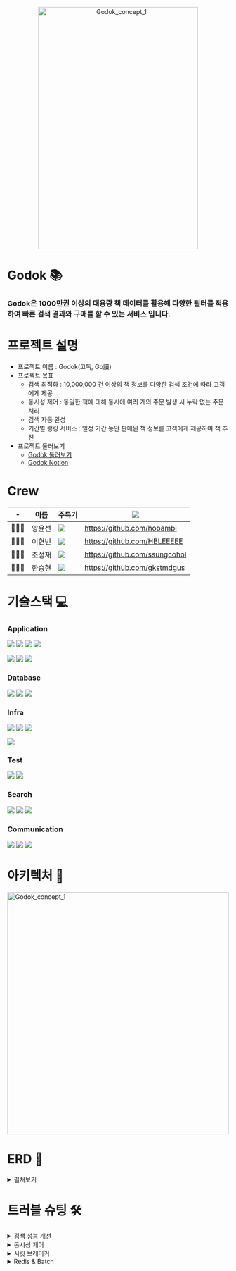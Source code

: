 <p align = "center">
<img width="85%" height = "550" alt="Godok_concept_1" src="https://user-images.githubusercontent.com/119986573/232371260-1fec27ee-e74d-4be8-940a-03e3f60f0f44.png" >
</p>
  
# Godok 📚
### Godok은 1000만권 이상의 대용량 책 데이터를 활용해 다양한 필터를 적용하여 빠른 검색 결과와 구매를 할 수 있는 서비스 입니다.


# 프로젝트 설명
- 프로젝트 이름 : Godok(고독, Go讀)
- 프로젝트 목표
    - 검색 최적화 : 10,000,000 건 이상의 책 정보를 다양한 검색 조건에 따라 고객에게 제공
    - 동시성 제어 : 동일한 책에 대해 동시에 여러 개의 주문 발생 시 누락 없는 주문 처리
    - 검색 자동 완성
    - 기간별 랭킹 서비스 : 일정 기간 동안 판매된 책 정보를 고객에게 제공하여 책 추천
- 프로젝트 둘러보기
    - [Godok 둘러보기](http://15.165.243.65:8080/)
    - [Godok Notion](https://great-waltz-aa7.notion.site/go-f7836e2681ca449598aeeac7401b890a)

# Crew
|-|이름|주특기|<img src="https://img.shields.io/badge/Github-181717?style=flat&logo=github&logoColor=white"/>|
|----|----|-----|------------|
|👩🏻‍💻|양윤선|<img src="https://img.shields.io/badge/Spring-6DB33F?style=flat&logo=spring&logoColor=white"/>|https://github.com/hobambi|
|👩🏻‍💻|이현빈|<img src="https://img.shields.io/badge/Spring-6DB33F?style=flat&logo=spring&logoColor=white"/>|https://github.com/HBLEEEEE|
|👩🏻‍💻|조성재|<img src="https://img.shields.io/badge/Spring-6DB33F?style=flat&logo=spring&logoColor=white"/>|https://github.com/ssungcohol|
|👩🏻‍💻|한승현|<img src="https://img.shields.io/badge/Spring-6DB33F?style=flat&logo=spring&logoColor=white"/>|https://github.com/gkstmdgus|

# 기술스택 💻
### Application
<img src="https://img.shields.io/badge/HTML-E34F26?style=flat&logo=HTML5&logoColor=white"/>  <img src="https://img.shields.io/badge/CSS-1572B6?style=flat&logo=CSS3&logoColor=white"/>  <img src="https://img.shields.io/badge/JavaScript-F7DF1E?style=flat&logo=JavaScript&logoColor=white"/>  <img src="https://img.shields.io/badge/Thymeleaf-005F0F?style=flat&logo=thymeleaf&logoColor=white"/>

<img src="https://img.shields.io/badge/Java-007396?style=flat&logo=Java&logoColor=white"/> <img src="https://img.shields.io/badge/Spring-6DB33F?style=flat&logo=Spring&logoColor=white"/> <img src="https://img.shields.io/badge/Spring Boot-6DB33f?style=flat&logo=Spring Boot&logoColor=white"/> 

### Database
<img src="https://img.shields.io/badge/MySQL-4479A1?style=flat&logo=MySQL&logoColor=white"/> <img src="https://img.shields.io/badge/Amazon RDS-527FFF?style=flat&logo=amazonrds&logoColor=white"/> <img src="https://img.shields.io/badge/Redis-DC382D?style=flat&logo=Redis&logoColor=white"/>

### Infra
<img src="https://img.shields.io/badge/Amazon AWS-232F3E?style=flat&logo=Amazon AWS&logoColor=white"/> <img src="https://img.shields.io/badge/Amazon EC2-FF9900?style=flat&logo=Amazon EC2&logoColor=white"/> <img src="https://img.shields.io/badge/Amazon S3-569A31?style=flat&logo=Amazon S3&logoColor=white"/> 

<img src="https://img.shields.io/badge/GitHub Actions-2088FF?style=flat&logo=GitHub Actions&logoColor=white"/> 

### Test
<img src="https://img.shields.io/badge/Postman-FF6C37?style=flat&logo=Postman&logoColor=white"/> <img src="https://img.shields.io/badge/JMeter-D22128?style=flat&logo=apachejmeter&logoColor=white"/>

### Search
<img src="https://img.shields.io/badge/ElasticSearch-005571?style=flat&logo=Elasticsearch&logoColor=white"/> <img src="https://img.shields.io/badge/Logstash-005571?style=flat&logo=Logstash&logoColor=white"/> <img src="https://img.shields.io/badge/Kibana-005571?style=flat&logo=kibana&logoColor=white"/> 

### Communication
<img src="https://img.shields.io/badge/Slack-4A154B?style=flat&logo=Slack&logoColor=white"/> <img src="https://img.shields.io/badge/KaKaoTalk-FFCD00?style=flat&logo=KaKaoTalk&logoColor=white"/> <img src="https://img.shields.io/badge/Notion-000000?style=flat&logo=Notion&logoColor=white"/> 

# 아키텍처 📐
<img width="100%" height = "550" alt="Godok_concept_1" src="https://user-images.githubusercontent.com/119986573/232371441-1d23c4f1-f8e9-4b40-b5f8-973d0d2c9cbc.png" >

# ERD 📂
<details>
<summary>펼쳐보기</summary>
<div>

<img width="85%" height = "550" alt="ERD Final" src="https://user-images.githubusercontent.com/119986573/232374057-c013bf41-a298-4581-8c42-80d44f13986d.PNG">

</div>
</details>

# 트러블 슈팅 🛠️

<details>
<summary>검색 성능 개선</summary>
  
<div>
  
  1. 일반인덱스 - 필터에 index 적용 후 키워드는 like를 이용한 검색
  
   - 인덱스를 걸지 않으면 필터 적용 시 서버로부터 응답을 받지 못했다. 필터에 인덱스를 적용하여 검색 속도가 향상되기는 했지만 모든 필터를 적용하기에는 무리가 있었다.
  
    - 하나의 쿼리에는 하나의 인덱스만 적용이 가능
  
    - 모든 필터를 복합 인덱스로 묶으면 기능이 한정
  
    - like로 모든 문서를 탐색하는 것은 비효율적
  
  2. Full text 인덱스 - title에 Fulltext 인덱스를 적용한 검색
  
   - Mysql의 Fulltext index를 적용해 검색 속도를 향상시키려고 시도. Fulltext index는 역색인 방식으로 색이하므로 키워드 검색 시 빠른 속도를 보여주지만, 한계점도 명확.
  
    - 기본 parser의 한계
  
    - 필터를 여러개 적용 시 느려지는 현상 발생
  
    - 정확도 문제 발생
  
  3. Elastic Search - Mysql 데이터를 동기화하여 검색 엔진으로 사용
  
    - 한글 형태소 분석기 (Nori Tokenizer)를 사용하여 title, author를 역색인
  
      - Ngram, Stop-word보다 세밀한 한글 분석이 가능해졌고 검색 결과의 정확도가 올라갔다.
  
    - 하나의 쿼리에 여러 인덱스 사용 가능
  
      - 검색 속도가 향상  
    
</div>
</details>

<details>
<summary>동시성 제어</summary>
  
<div>
  
  1. Optimistic vs Pessimistic
  
   - Optimistic
  
    - NONE : 별도의 옵션을 사용하지 않아도 Entity에 @Version이 적용된 필드만 있으면 낙관적 잠금이 적용
  
    - OPTIMISTIC(read) : Entity 수정 시에만 발생하는 낙관적 잠금이 읽기 시에도 발생하도록 설정합니다.읽기시에도 버전을 체크하고 트랜잭션이 종료될 때까지 다른 트랜잭션에서 변경하지 않음을 보장
  
    - OPTIMISTIC_FORCE_INCREMENT(write) : 낙관적 잠금을 사용하면서 버전 정보를 강제로 증가 시키는 옵션
  
   - Pessimistic
  
    - PESSIMISTIC_READ : dirty read가 발생하지 않을 때마다 공유 잠금(Shared Lock)을 획득하고 데이터가 UPDATE, DELETE 되는 것을 방지 할 수 있습니다.
  
    - PESSIMISTIC_WRITE : 배타적 잠금(Exclusive Lock)을 획득하고 데이터를 다른 트랜잭션에서 READ, UPDATE, DELETE 하는 것을 방지 할 수 있습니다.
  
    - ESSIMISTIC_FORCE_INCREMENT : 이 잠금은 PESSIMISTIC_WRITE와 유사하게 작동 하지만 @Version이 지정된 Entity와 협력하기 위해 도입되어 PESSIMISTIC_FORCE_INCREMENT 잠금을 획득할 시 버전이 업데이트 됩니다.
  
   - Optimistic과 Pessimistic 실험 결과
  
    - 현재 서비스에서는 PESSIMISTIC_WRITE만 제대로 작동한다.
  
    - Optimistic은 성능은 좋지만 주문이 폭주하는 경우 트랜잭션을 시작할 때 저장한 버전 값과 트랜잭션이 끝나고 난 후 체크한 버전 값이 다른 경우가 많은데 이 때 잘 작동하지 않는다. 따라서 진행하는 서비스에는 적합하지 않다.
  
    - 또한 Force_Increment 옵션의 경우 지원하는 DB의 종류가 정해져 있는데, 현재 사용 중인 mysql에서는 사용이 불가능하다.
  
    - PESSIMISTIC_READ는 어떤 트랜잭션이 수정 중일 때 다른 트랜잭션에서 읽기는 가능하다. 하지만 현재 실험에서는 모든 트랜잭션들이 수정하고자 하기 때문에 적합하지 않다.
  
  2. Redisson Distribution Lock
  
    - Transaction이 Lock을 점거하고 있다는 정보를 redis 서버(캐시 서버)에 올려서, 분산 된 서버에서 하나의 DB를 조회하고 수정할 때 사용하기에 적절한 방법이다.
  
    - 아래 자세히 설명하겠지만, 요청 Thread를 순서대로 처리한다는 보장이 없다는 단점이 있다.
  
    - 서비스 로직만 아래와 같이 바꿔준다.
  
      - redis 서버에 lockname을 key로 가진 데이터가 없으면 만들고 lock을 건다
  
      - 이미 lock이 있다면, 기다리거나 포기한다.
  
      - 트랜잭션을 성공적으로 수행했다면 lock을 해제한다.  

</div>
</details>

<details>
<summary>서킷 브레이커</summary>
  
<div>
  
  1. 현재 서비스에서 엘라스틱 서치가 쓰이는 요청
  
    - 검색 버튼을 눌러서 카테고리 + 키워드를 검색하는 경우
  
    - 검색 페이지에서 필터 적용 버튼을 눌러서 필터 검색을 하는 경우
  
    - 페이지 버튼을 눌러 페이지를 이동하는 경우
  
  2. 페이징 문제 발생
  
    - 현재 페이징 방식 = 커서 페이지네이션
  
    - Mysql과 엘라스틱 서치의 커서 값이 달라 문제 발생 (알고리즘이 다름)
  
    - 커서가 다르기 때문에 페이지 이동시에는 추가적인 작업이 필요
  
  3. 대처 가능한 시나리오 - 2가지
  
    - 어떤 페이지에 있던지 간에 서킷 오픈시 1페이지로 리다이렉트 한다.

    - 요청한 페이지 정보를 가지고 커서 값을 모두 찾아와서 커서 리스트를 교체한다.
  
  4. 선택 방법 : 첫 번째 시나리오 선택과 이유
  
    - 적절한 방법은 두 번째 방법이 적합
  
    - 하지만, 우리 서비스에는 첫번째 방법으로 구현
  
    - 이유 : Mysql의 속도
      - 애초에 엘라스틱 서치로 넘어간 이유가 Mysql의 속도였다. 많은 필터를 적용하면 한 페이지를 불러오는데도 시간이 오래 걸려서 문제였다. 그런데 한 페이지가 아닌 여러 페이지의 커서를 모두 찾아오는 로직을 Mysql이 하면, 결과는 안봐도 타임아웃이다. 그리고 가져온다고 한들 클라이언트는 하염없이 로딩창을 보며 기다려야 한다.

</div>
</details>

<details>
<summary>Redis & Batch</summary>
  
<div>
  1. Batch 설계 및 예외 처리
    
    - 주문 데이터의 중요성과 DB 접근성
  
      - DB에 자주 접근하는 것은 좋지않다. 따라서 오늘 주문 데이터를 Redis에서 저장하고 있다가 02시에 일괄적으로 DB에 저장하는 방법을 구상했다.
  
      - 하지만 주문 데이터는 서비스에서 매우 중요하기 때문에 휘발성이 높은 Redis에 저장해 두는 것은 좋지 않다.
  
      - 따라서 redis에는 가장 많이 찾게 되는 main 페이지에서 어제 팔린 책들에 대한 ranking만 넣어 두는 것으로 설계했다.
  
    - 예외 처리
  
      - 현재는 가짜 주문을 추가하여 어제의 bestseller 1~8등까지 들어가나, 실제 서비스에서는 그럴 수 없다.
  
      - 따라서 어제 팔린 책 종류가 8권 미만인 경우 부족한 책들을 채워 주도록 구상하였다.
  
  2. Batch 적용 문제 및 해결
  
    - 문제
  
      - summonRank()라는 복잡한 메서드가 service에 들어가 있는데, batch 로 빼주고 싶었으나 불가능하였다.
  
    - 원인
  
      - @Transaction 안에 batch를 넣을 수 가 없다. Jobrepository의 기본 설정이 외부 트랜잭션을 허용하지 않기 때문이다.
  
      - batch 내부에서 @Transactional을 붙인 메서드를 실행하기 때문인데 만약 더 큰 Transaction안에 들어가 있다면 내부 transaction이 끝나도 커밋시점이 도래하지 않기 때문이다.
  
    - 해결
  
      - 해결 방법으로는 TransactionTemplate가 새로운 트랜잭션을 생성하도록 강제하여 외부 트랜잭션과 별개로 커밋하게 만들어 데드락 문제를 해결할 수 있다. 하지만 외부 트랜잭션과 내부 트랜잭션의 StepExecution 상태의 일관성이 깨질 수 있게 될 수 도 있다.
  
      - 따라서 Job 실행 외부에서 임의로 트랜잭션을 시작하지 못하도록 한 것이다.
</div>
</details>
